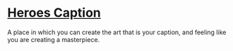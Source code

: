 # [Heroes Caption](https://incandescent-lokum-ca35cb.netlify.app/)
A place in which you can create the art that is your caption, and feeling like you are creating a masterpiece.
